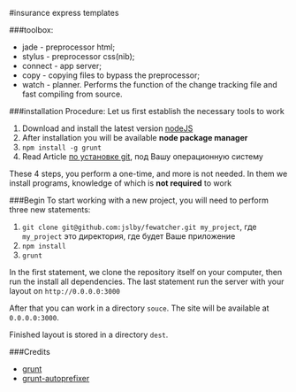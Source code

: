 #insurance express templates

###toolbox:
* jade - preprocessor html;
* stylus - preprocessor css(nib);
* connect - app server;
* copy - copying files to bypass the preprocessor;
* watch - planner. Performs the function of the change tracking file and fast compiling from source.

###installation Procedure:
Let us first establish the necessary tools to work

1. Download and install the latest version [nodeJS](http://nodejs.org/download/)
2. After installation you will be available **node package manager**
3. `npm install -g grunt`
4. Read Article [по установке git](http://git-scm.com/book/ru/%D0%92%D0%B2%D0%B5%D0%B4%D0%B5%D0%BD%D0%B8%D0%B5-%D0%A3%D1%81%D1%82%D0%B0%D0%BD%D0%BE%D0%B2%D0%BA%D0%B0-Git), под Вашу операционную систему

These 4 steps, you perform a one-time, and more is not needed. In them we install programs, knowledge of which is **not required** to work

###Begin
To start working with a new project, you will need to perform three new statements:

1. `git clone git@github.com:jslby/fewatcher.git my_project`, где `my_project` это директория, где будет Ваше приложение
2. `npm install`
3. `grunt`

In the first statement, we clone the repository itself on your computer, then run the install all dependencies.
The last statement run the server with your layout on `http://0.0.0.0:3000`

After that you can work in a directory `souce`.
The site will be available at `0.0.0.0:3000`.

Finished layout is stored in a directory `dest`.

###Credits
* [grunt](https://github.com/gruntjs/grunt)
* [grunt-autoprefixer](https://github.com/nDmitry/grunt-autoprefixer)